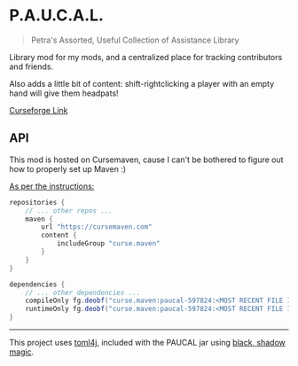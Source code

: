 # P.A.U.C.A.L.

> Petra's Assorted, Useful Collection of Assistance Library

Library mod for my mods, and a centralized place for tracking contributors and friends.

Also adds a little bit of content: shift-rightclicking a player with an empty hand will give them headpats!

[Curseforge Link](https://www.curseforge.com/minecraft/mc-mods/paucal)

## API

This mod is hosted on Cursemaven, cause I can't be bothered to figure out how to properly set up Maven :)

[As per the instructions:](https://www.cursemaven.com/)

```groovy
repositories {
    // ... other repos ...
    maven {
        url "https://cursemaven.com"
        content {
            includeGroup "curse.maven"
        }
    }
}

dependencies {
    // ... other dependencies ...
    compileOnly fg.deobf("curse.maven:paucal-597824:<MOST RECENT FILE ID>")
    runtimeOnly fg.deobf("curse.maven:paucal-597824:<MOST RECENT FILE ID>")
}
```

---

This project uses [toml4j](https://github.com/mwanji/toml4j), included with the PAUCAL jar
using [black, shadow magic](https://github.com/johnrengelman/shadow).
